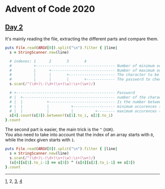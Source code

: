 # Advent of Code 2020

## [Day 2](http://adventofcode.com/2020/day/2)

It's mainly reading the file, extracting the different parts and compare them.

```ruby
puts File.read(ARGV[0]).split("\n").filter { |line|
  s = StringScanner.new(line)

  # indexes: 1      2       3       4
  #          +------------------------------------ Number of minimum occurences (scanned as string)
  #          |      +----------------------------- Number of maximum occurences (scanned as string)
  #          |      |       +--------------------- The character to be checked
  #          |      |       |       +------------- The password to check
  s.scan(/^(\d+)\-(\d+)\s+(\w):\s+(\w+)/)

  # +--------------------------------------------- Password
  # |  +------------------------------------------ number of the characters in password
  # |  |           +------------------------------ Is the number between …
  # |  |           |          +------------------- minimum occurences (as integer)
  # |  |           |          |          +-------- maximum occurences (as integer)
  s[4].count(s[3]).between?(s[1].to_i, s[2].to_i)
}.count
```

The second part is easier, the main trick is the `^` (`XOR`).  
You also need to take into account that the index of an array starts with `0`, while the index given starts with `1`.

```ruby
puts File.read(ARGV[0]).split("\n").filter { |line|
  s = StringScanner.new(line)
  s.scan(/^(\d+)\-(\d+)\s+(\w):\s+(\w+)/)
  (s[4][s[1].to_i-1] == s[3]) ^ (s[4][s[2].to_i-1] == s[3])
}.count

```

- - -
[1](day01.md), 2, [3](day03.md), [4](day04.md)
